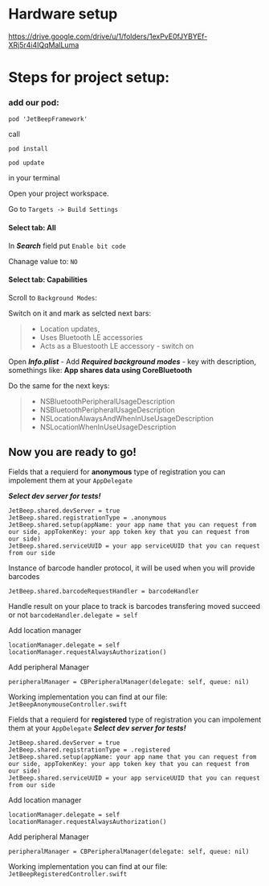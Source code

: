 # Hardware setup #
https://drive.google.com/drive/u/1/folders/1exPvE0fJYBYEf-XRj5r4i4IQqMalLuma

# Steps for project setup: #
### add our pod: ###

`pod 'JetBeepFramework'`

call 

`pod install`

`pod update` 

in your terminal

Open your project workspace.

Go to `Targets -> Build Settings` 
#### Select tab:  All

In ***Search*** field put `Enable bit code`

Chanage value to: `NO`

#### Select tab:  Capabilities

Scroll to `Background Modes`:

Switch on it and mark as selcted next bars:
>- Location updates,
>- Uses Bluetooth LE accessories
>- Acts as a Bluestooth LE accessory - switch on

Open ***Info.plist*** -
Add ***Required background modes*** - key with description, somethings like: __App shares data using CoreBluetooth__

Do the same for the next keys:
>- NSBluetoothPeripheralUsageDescription
>- NSBluetoothPeripheralUsageDescription 
>- NSLocationAlwaysAndWhenInUseUsageDescription 
>- NSLocationWhenInUseUsageDescription 

## Now you are ready to go! 

Fields that a requierd for __anonymous__ type of registration you can impolement them at your `AppDelegate`

___Select dev server for tests!___

    JetBeep.shared.devServer = true
    JetBeep.shared.registrationType = .anonymous
    JetBeep.shared.setup(appName: your app name that you can request from our side, appTokenKey: your app token key that you can request from our side)
    JetBeep.shared.serviceUUID = your app serviceUUID that you can request from our side

Instance of barcode handler protocol, it will be used when you will provide barcodes

`JetBeep.shared.barcodeRequestHandler = barcodeHandler`

Handle result on your place to track is barcodes transfering moved succeed or not
`barcodeHandler.delegate = self`

Add location manager

`locationManager.delegate = self
locationManager.requestAlwaysAuthorization()`

Add peripheral Manager

`peripheralManager = CBPeripheralManager(delegate: self, queue: nil)`

Working implementation you can find at our file: `JetBeepAnonymouseController.swift`


Fields that a requierd for __registered__ type of registration you can impolement them at your `AppDelegate`
___Select dev server for tests!___

    JetBeep.shared.devServer = true
    JetBeep.shared.registrationType = .registered
    JetBeep.shared.setup(appName: your app name that you can request from our side, appTokenKey: your app token key that you can request from our side)
    JetBeep.shared.serviceUUID = your app serviceUUID that you can request from our side

Add location manager

`locationManager.delegate = self
locationManager.requestAlwaysAuthorization()`

Add peripheral Manager

`peripheralManager = CBPeripheralManager(delegate: self, queue: nil)`

Working implementation you can find at our file: `JetBeepRegisteredController.swift`


